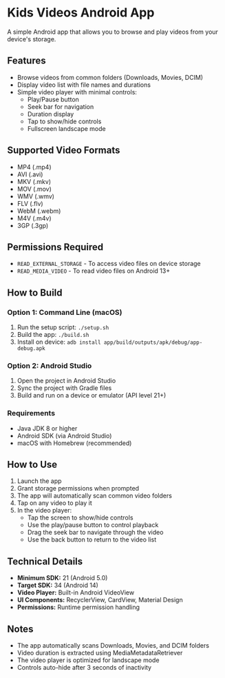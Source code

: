 # Kids Videos Android App

A simple Android app that allows you to browse and play videos from your device's storage.

## Features

- Browse videos from common folders (Downloads, Movies, DCIM)
- Display video list with file names and durations
- Simple video player with minimal controls:
  - Play/Pause button
  - Seek bar for navigation
  - Duration display
  - Tap to show/hide controls
  - Fullscreen landscape mode

## Supported Video Formats

- MP4 (.mp4)
- AVI (.avi)
- MKV (.mkv)
- MOV (.mov)
- WMV (.wmv)
- FLV (.flv)
- WebM (.webm)
- M4V (.m4v)
- 3GP (.3gp)

## Permissions Required

- `READ_EXTERNAL_STORAGE` - To access video files on device storage
- `READ_MEDIA_VIDEO` - To read video files on Android 13+

## How to Build

### Option 1: Command Line (macOS)
1. Run the setup script: `./setup.sh`
2. Build the app: `./build.sh`
3. Install on device: `adb install app/build/outputs/apk/debug/app-debug.apk`

### Option 2: Android Studio
1. Open the project in Android Studio
2. Sync the project with Gradle files
3. Build and run on a device or emulator (API level 21+)

### Requirements
- Java JDK 8 or higher
- Android SDK (via Android Studio)
- macOS with Homebrew (recommended)

## How to Use

1. Launch the app
2. Grant storage permissions when prompted
3. The app will automatically scan common video folders
4. Tap on any video to play it
5. In the video player:
   - Tap the screen to show/hide controls
   - Use the play/pause button to control playback
   - Drag the seek bar to navigate through the video
   - Use the back button to return to the video list

## Technical Details

- **Minimum SDK:** 21 (Android 5.0)
- **Target SDK:** 34 (Android 14)
- **Video Player:** Built-in Android VideoView
- **UI Components:** RecyclerView, CardView, Material Design
- **Permissions:** Runtime permission handling

## Notes

- The app automatically scans Downloads, Movies, and DCIM folders
- Video duration is extracted using MediaMetadataRetriever
- The video player is optimized for landscape mode
- Controls auto-hide after 3 seconds of inactivity